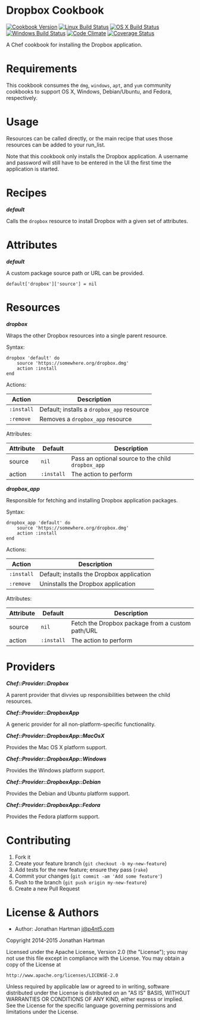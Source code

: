 Dropbox Cookbook
================
[![Cookbook Version](https://img.shields.io/cookbook/v/dropbox.svg)][cookbook]
[![Linux Build Status](https://img.shields.io/circleci/project/RoboticCheese/dropbox-chef.svg)][circle]
[![OS X Build Status](https://img.shields.io/travis/RoboticCheese/dropbox-chef.svg)][travis]
[![Windows Build Status](https://img.shields.io/appveyor/ci/RoboticCheese/dropbox-chef.svg)][appveyor]
[![Code Climate](https://img.shields.io/codeclimate/github/RoboticCheese/dropbox-chef.svg)][codeclimate]
[![Coverage Status](https://img.shields.io/coveralls/RoboticCheese/dropbox-chef.svg)][coveralls]

[cookbook]: https://supermarket.chef.io/cookbooks/dropbox
[circle]: https://circleci.com/gh/RoboticCheese/vlc-chef
[travis]: https://travis-ci.org/RoboticCheese/dropbox-chef
[appveyor]: https://ci.appveyor.com/project/RoboticCheese/dropbox-chef
[codeclimate]: https://codeclimate.com/github/RoboticCheese/dropbox-chef
[coveralls]: https://coveralls.io/r/RoboticCheese/dropbox-chef

A Chef cookbook for installing the Dropbox application.

Requirements
============

This cookbook consumes the `dmg`, `windows`, `apt`, and `yum` community
cookbooks to support OS X, Windows, Debian/Ubuntu, and Fedora, respectively.

Usage
=====

Resources can be called directly, or the main recipe that uses those resources
can be added to your run\_list.

Note that this cookbook only installs the Dropbox application. A username and
password will still have to be entered in the UI the first time the application
is started.

Recipes
=======

***default***

Calls the `dropbox` resource to install Dropbox with a given set of attributes.

Attributes
==========

***default***

A custom package source path or URL can be provided.

    default['dropbox']['source'] = nil

Resources
=========

***dropbox***

Wraps the other Dropbox resources into a single parent resource.

Syntax:

    dropbox 'default' do
        source 'https://somewhere.org/dropbox.dmg'
        action :install
    end

Actions:

| Action     | Description                                |
|------------|--------------------------------------------|
| `:install` | Default; installs a `dropbox_app` resource |
| `:remove ` | Removes a `dropbox_app` resource           |

Attributes:

| Attribute | Default    | Description                                        |
|-----------|------------|----------------------------------------------------|
| source    | `nil`      | Pass an optional source to the child `dropbox_app` |
| action    | `:install` | The action to perform                              |


***dropbox_app***

Responsible for fetching and installing Dropbox application packages.

Syntax:

    dropbox_app 'default' do
        source 'https://somewhere.org/dropbox.dmg'
        action :install
    end

Actions:

| Action     | Description                               |
|------------|-------------------------------------------|
| `:install` | Default; installs the Dropbox application |
| `:remove ` | Uninstalls the Dropbox application        |

Attributes:

| Attribute | Default    | Description                                      |
|-----------|------------|--------------------------------------------------|
| source    | `nil`      | Fetch the Dropbox package from a custom path/URL |
| action    | `:install` | The action to perform                            |

Providers
=========

***Chef::Provider::Dropbox***

A parent provider that divvies up responsibilities between the child resources.

***Chef::Provider::DropboxApp***

A generic provider for all non-platform-specific functionality.

***Chef::Provider::DropboxApp::MacOsX***

Provides the Mac OS X platform support.

***Chef::Provider::DropboxApp::Windows***

Provides the Windows platform support.

***Chef::Provider::DropboxApp::Debian***

Provides the Debian and Ubuntu platform support.

***Chef::Provider::DropboxApp::Fedora***

Provides the Fedora platform support.

Contributing
============

1. Fork it
2. Create your feature branch (`git checkout -b my-new-feature`)
3. Add tests for the new feature; ensure they pass (`rake`)
4. Commit your changes (`git commit -am 'Add some feature'`)
5. Push to the branch (`git push origin my-new-feature`)
6. Create a new Pull Request

License & Authors
=================
- Author: Jonathan Hartman <j@p4nt5.com>

Copyright 2014-2015 Jonathan Hartman

Licensed under the Apache License, Version 2.0 (the "License");
you may not use this file except in compliance with the License.
You may obtain a copy of the License at

    http://www.apache.org/licenses/LICENSE-2.0

Unless required by applicable law or agreed to in writing, software
distributed under the License is distributed on an "AS IS" BASIS,
WITHOUT WARRANTIES OR CONDITIONS OF ANY KIND, either express or implied.
See the License for the specific language governing permissions and
limitations under the License.
